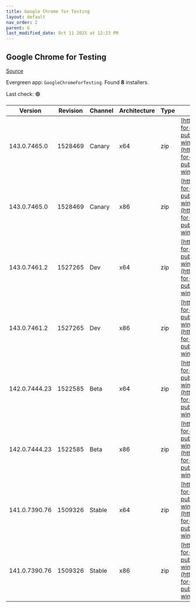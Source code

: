 ```yaml
---
title: Google Chrome for Testing
layout: default
nav_order: 2
parent: G
last_modified_date: Oct 11 2025 at 12:23 PM
---
```


## Google Chrome for Testing

[Source](https://googlechromelabs.github.io/chrome-for-testing/)

Evergreen app: `GoogleChromeForTesting`. Found **8** installers.

Last check: 🟢

| Version       | Revision | Channel | Architecture | Type | URI                                                                                                                                                                                            |
| ------------- | -------- | ------- | ------------ | ---- | ---------------------------------------------------------------------------------------------------------------------------------------------------------------------------------------------- |
| 143.0.7465.0  | 1528469  | Canary  | x64          | zip  | [https://storage.googleapis.com/chrome-for-testing-public/143.0.7465.0/win64/chrome-win64.zip](https://storage.googleapis.com/chrome-for-testing-public/143.0.7465.0/win64/chrome-win64.zip)   |
| 143.0.7465.0  | 1528469  | Canary  | x86          | zip  | [https://storage.googleapis.com/chrome-for-testing-public/143.0.7465.0/win32/chrome-win32.zip](https://storage.googleapis.com/chrome-for-testing-public/143.0.7465.0/win32/chrome-win32.zip)   |
| 143.0.7461.2  | 1527265  | Dev     | x64          | zip  | [https://storage.googleapis.com/chrome-for-testing-public/143.0.7461.2/win64/chrome-win64.zip](https://storage.googleapis.com/chrome-for-testing-public/143.0.7461.2/win64/chrome-win64.zip)   |
| 143.0.7461.2  | 1527265  | Dev     | x86          | zip  | [https://storage.googleapis.com/chrome-for-testing-public/143.0.7461.2/win32/chrome-win32.zip](https://storage.googleapis.com/chrome-for-testing-public/143.0.7461.2/win32/chrome-win32.zip)   |
| 142.0.7444.23 | 1522585  | Beta    | x64          | zip  | [https://storage.googleapis.com/chrome-for-testing-public/142.0.7444.23/win64/chrome-win64.zip](https://storage.googleapis.com/chrome-for-testing-public/142.0.7444.23/win64/chrome-win64.zip) |
| 142.0.7444.23 | 1522585  | Beta    | x86          | zip  | [https://storage.googleapis.com/chrome-for-testing-public/142.0.7444.23/win32/chrome-win32.zip](https://storage.googleapis.com/chrome-for-testing-public/142.0.7444.23/win32/chrome-win32.zip) |
| 141.0.7390.76 | 1509326  | Stable  | x64          | zip  | [https://storage.googleapis.com/chrome-for-testing-public/141.0.7390.76/win64/chrome-win64.zip](https://storage.googleapis.com/chrome-for-testing-public/141.0.7390.76/win64/chrome-win64.zip) |
| 141.0.7390.76 | 1509326  | Stable  | x86          | zip  | [https://storage.googleapis.com/chrome-for-testing-public/141.0.7390.76/win32/chrome-win32.zip](https://storage.googleapis.com/chrome-for-testing-public/141.0.7390.76/win32/chrome-win32.zip) |
